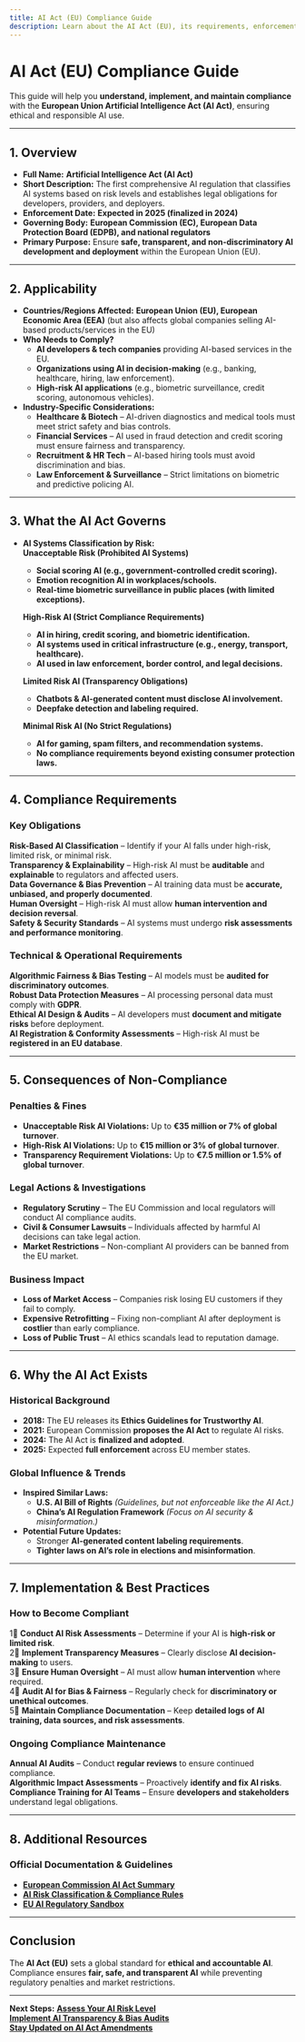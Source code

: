 ```yaml
---
title: AI Act (EU) Compliance Guide
description: Learn about the AI Act (EU), its requirements, enforcement, and best practices for responsible AI development and deployment.
---
```


# AI Act (EU) Compliance Guide
This guide will help you **understand, implement, and maintain compliance** with the **European Union Artificial Intelligence Act (AI Act)**, ensuring ethical and responsible AI use.

---

## 1. Overview
- **Full Name:** **Artificial Intelligence Act (AI Act)**  
- **Short Description:** The first comprehensive AI regulation that classifies AI systems based on risk levels and establishes legal obligations for developers, providers, and deployers.  
- **Enforcement Date:** **Expected in 2025 (finalized in 2024)**  
- **Governing Body:** **European Commission (EC), European Data Protection Board (EDPB), and national regulators**  
- **Primary Purpose:** Ensure **safe, transparent, and non-discriminatory AI development and deployment** within the European Union (EU).  

---

## 2. Applicability
- **Countries/Regions Affected:** **European Union (EU), European Economic Area (EEA)** (but also affects global companies selling AI-based products/services in the EU)  
- **Who Needs to Comply?**  
  - **AI developers & tech companies** providing AI-based services in the EU.  
  - **Organizations using AI in decision-making** (e.g., banking, healthcare, hiring, law enforcement).  
  - **High-risk AI applications** (e.g., biometric surveillance, credit scoring, autonomous vehicles).  
- **Industry-Specific Considerations:**  
  - **Healthcare & Biotech** – AI-driven diagnostics and medical tools must meet strict safety and bias controls.  
  - **Financial Services** – AI used in fraud detection and credit scoring must ensure fairness and transparency.  
  - **Recruitment & HR Tech** – AI-based hiring tools must avoid discrimination and bias.  
  - **Law Enforcement & Surveillance** – Strict limitations on biometric and predictive policing AI.  

---

## 3. What the AI Act Governs
- **AI Systems Classification by Risk:**  
   **Unacceptable Risk (Prohibited AI Systems)**  
  - **Social scoring AI (e.g., government-controlled credit scoring).**  
  - **Emotion recognition AI in workplaces/schools.**  
  - **Real-time biometric surveillance in public places (with limited exceptions).**  

   **High-Risk AI (Strict Compliance Requirements)**  
  - **AI in hiring, credit scoring, and biometric identification.**  
  - **AI systems used in critical infrastructure (e.g., energy, transport, healthcare).**  
  - **AI used in law enforcement, border control, and legal decisions.**  

   **Limited Risk AI (Transparency Obligations)**  
  - **Chatbots & AI-generated content must disclose AI involvement.**  
  - **Deepfake detection and labeling required.**  

   **Minimal Risk AI (No Strict Regulations)**  
  - **AI for gaming, spam filters, and recommendation systems.**  
  - **No compliance requirements beyond existing consumer protection laws.**  

---

## 4. Compliance Requirements
### Key Obligations
 **Risk-Based AI Classification** – Identify if your AI falls under high-risk, limited risk, or minimal risk.  
 **Transparency & Explainability** – High-risk AI must be **auditable** and **explainable** to regulators and affected users.  
 **Data Governance & Bias Prevention** – AI training data must be **accurate, unbiased, and properly documented**.  
 **Human Oversight** – High-risk AI must allow **human intervention and decision reversal**.  
 **Safety & Security Standards** – AI systems must undergo **risk assessments and performance monitoring**.  

### Technical & Operational Requirements
 **Algorithmic Fairness & Bias Testing** – AI models must be **audited for discriminatory outcomes**.  
 **Robust Data Protection Measures** – AI processing personal data must comply with **GDPR**.  
 **Ethical AI Design & Audits** – AI developers must **document and mitigate risks** before deployment.  
 **AI Registration & Conformity Assessments** – High-risk AI must be **registered in an EU database**.  

---

## 5. Consequences of Non-Compliance
### Penalties & Fines
- **Unacceptable Risk AI Violations:** Up to **€35 million or 7% of global turnover**.  
- **High-Risk AI Violations:** Up to **€15 million or 3% of global turnover**.  
- **Transparency Requirement Violations:** Up to **€7.5 million or 1.5% of global turnover**.  

### Legal Actions & Investigations
- **Regulatory Scrutiny** – The EU Commission and local regulators will conduct AI compliance audits.  
- **Civil & Consumer Lawsuits** – Individuals affected by harmful AI decisions can take legal action.  
- **Market Restrictions** – Non-compliant AI providers can be banned from the EU market.  

### Business Impact
- **Loss of Market Access** – Companies risk losing EU customers if they fail to comply.  
- **Expensive Retrofitting** – Fixing non-compliant AI after deployment is **costlier** than early compliance.  
- **Loss of Public Trust** – AI ethics scandals lead to reputation damage.  

---

## 6. Why the AI Act Exists
### Historical Background
- **2018:** The EU releases its **Ethics Guidelines for Trustworthy AI**.  
- **2021:** European Commission **proposes the AI Act** to regulate AI risks.  
- **2024:** The AI Act is **finalized and adopted**.  
- **2025:** Expected **full enforcement** across EU member states.  

### Global Influence & Trends
- **Inspired Similar Laws:**  
  - **U.S. AI Bill of Rights** *(Guidelines, but not enforceable like the AI Act.)*  
  - **China’s AI Regulation Framework** *(Focus on AI security & misinformation.)*  
- **Potential Future Updates:**  
  - Stronger **AI-generated content labeling requirements**.  
  - **Tighter laws on AI’s role in elections and misinformation**.  

---

## 7. Implementation & Best Practices
### How to Become Compliant
1⃣ **Conduct AI Risk Assessments** – Determine if your AI is **high-risk or limited risk**.  
2⃣ **Implement Transparency Measures** – Clearly disclose **AI decision-making** to users.  
3⃣ **Ensure Human Oversight** – AI must allow **human intervention** where required.  
4⃣ **Audit AI for Bias & Fairness** – Regularly check for **discriminatory or unethical outcomes**.  
5⃣ **Maintain Compliance Documentation** – Keep **detailed logs of AI training, data sources, and risk assessments**.  

### Ongoing Compliance Maintenance
 **Annual AI Audits** – Conduct **regular reviews** to ensure continued compliance.  
 **Algorithmic Impact Assessments** – Proactively **identify and fix AI risks**.  
 **Compliance Training for AI Teams** – Ensure **developers and stakeholders** understand legal obligations.  

---

## 8. Additional Resources
### Official Documentation & Guidelines
- **[ European Commission AI Act Summary](https://ec.europa.eu/digital-strategy/)**  
- **[ AI Risk Classification & Compliance Rules](https://eur-lex.europa.eu/)**  
- **[ EU AI Regulatory Sandbox](https://digital-strategy.ec.europa.eu/)**  

---

## Conclusion
The **AI Act (EU)** sets a global standard for **ethical and accountable AI**. Compliance ensures **fair, safe, and transparent AI** while preventing regulatory penalties and market restrictions.

---

 **Next Steps:**
 **[Assess Your AI Risk Level](#)**  
 **[Implement AI Transparency & Bias Audits](#)**  
 **[Stay Updated on AI Act Amendments](#)**
